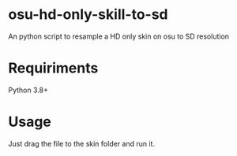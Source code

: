 # osu-hd-only-skill-to-sd
An python script to resample a HD only skin on osu to SD resolution

# Requiriments
Python 3.8+

# Usage
Just drag the file to the skin folder and run it.
